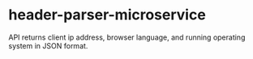 # header-parser-microservice
API returns client ip address, browser language, and running operating system in JSON format.

